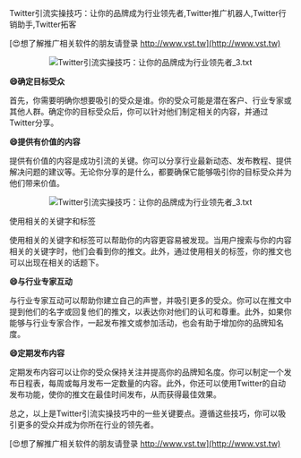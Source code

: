 Twitter引流实操技巧：让你的品牌成为行业领先者,Twitter推广机器人,Twitter行销助手,Twitter拓客

[😍想了解推广相关软件的朋友请登录 http://www.vst.tw](http://www.vst.tw)

 <center><img src="https://vst.tw/MP4/tuiguang/png/6.png" alt="Twitter引流实操技巧：让你的品牌成为行业领先者_3.txt"></center>

**😄确定目标受众**

首先，你需要明确你想要吸引的受众是谁。你的受众可能是潜在客户、行业专家或其他人群。确定你的目标受众后，你可以针对他们制定相关的内容，并通过Twitter分享。

**😄提供有价值的内容**

提供有价值的内容是成功引流的关键。你可以分享行业最新动态、发布教程、提供解决问题的建议等。无论你分享的是什么，都要确保它能够吸引你的目标受众并为他们带来价值。

 <center><img src="https://vst.tw/MP4/tuiguang/png/8.png" alt="Twitter引流实操技巧：让你的品牌成为行业领先者_3.txt"></center>

使用相关的关键字和标签

使用相关的关键字和标签可以帮助你的内容更容易被发现。当用户搜索与你的内容相关的关键字时，他们会看到你的推文。此外，通过使用相关的标签，你的推文也可以出现在相关的话题下。

**😄与行业专家互动**

与行业专家互动可以帮助你建立自己的声誉，并吸引更多的受众。你可以在推文中提到他们的名字或回复他们的推文，以表达你对他们的认可和尊重。此外，如果你能够与行业专家合作，一起发布推文或参加活动，也会有助于增加你的品牌知名度。

**😄定期发布内容**

定期发布内容可以让你的受众保持关注并提高你的品牌知名度。你可以制定一个发布日程表，每周或每月发布一定数量的内容。此外，你还可以使用Twitter的自动发布功能，使你的推文在最佳时间发布，从而获得最佳效果。

总之，以上是Twitter引流实操技巧中的一些关键要点。遵循这些技巧，你可以吸引更多的受众并成为你所在行业的领先者。

[😍想了解推广相关软件的朋友请登录 http://www.vst.tw](http://www.vst.tw)



